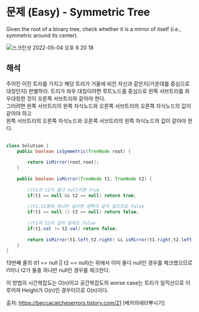 # 문제 (Easy) - Symmetric Tree

Given the root of a binary tree, check whether it is a mirror of itself (i.e., symmetric around its center).

![스크린샷 2022-05-04 오후 6 20 18](https://user-images.githubusercontent.com/93639793/166654511-5bba295a-a6fb-4362-9385-89aab54f39e0.png)

## 해석
주어진 이진 트리를 가지고 해당 트리가 거울에 비친 자신과 같은지(가운데를 중심으로 대칭인지) 판별하라.
트리가 좌우 대칭이려면 루트노드를 중심으로 왼쪽 서브트리를 좌우대칭한 것이 오른쪽 서브트리와 같아야 한다.  
그러려면 왼쪽 서브트리의 왼쪽 자식노드와 오른쪽 서브트리의 오른쪽 자식노드의 값이 같아야 하고  
왼쪽 서브트리의 오른쪽 자식노드와 오른쪽 서브트리의 왼쪽 자식노드의 값이 같아야 한다.   
<br>

```java
class Solution {
    public boolean isSymmetric(TreeNode root) {
        
        return isMirror(root,root);
    }
    
    public boolean isMirror(TreeNode t1, TreeNode t2) {
        
        //t1과 t2가 둘다 null이면 true
        if(t1 == null && t2 == null) return true;
        
        //t1,t2중에 하나만 널이면 양쪽이 같지 않으므로 false
        if(t1 == null || t2 == null) return false;
        
        //t1과 t2의 값이 달라도 false
        if(t1.val != t2.val) return false;
        
        return isMirror(t1.left,t2.right) && isMirror(t1.right,t2.left);
    }
}

```
13번째 줄의 (t1 == null || t2 == null)는 위에서 이미 둘다 null인 경우를 체크했으므로 t1이나 t2가 둘중 하나만 null인 경우를 체크한다.


이 방법의 시간복잡도는 O(n)이고 공간복잡도의 worse case는 트리가 일직선으로 이루어져 Height가 O(n)인 경우이므로 O(n)이다.

출처: https://beccacatcheserrors.tistory.com/21 [베카의에러뿌시기]
